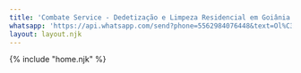 ```yaml
---
title: 'Combate Service - Dedetização e Limpeza Residencial em Goiânia'
whatsapp: 'https://api.whatsapp.com/send?phone=5562984076448&text=Ol%C3%A1!%20Vi%20seu%20an%C3%BAncio%20e%20gostaria%20de%20mais%20informa%C3%A7%C3%B5es.'
layout: layout.njk
---
```


{% include "home.njk" %}
